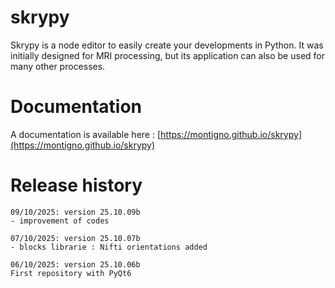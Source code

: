 # skrypy

Skrypy is a node editor to easily create your developments in Python. It was initially designed for MRI processing, but its application can also be used for many other processes.


# Documentation

A documentation is available here : [https://montigno.github.io/skrypy](https://montigno.github.io/skrypy)

# Release history


<p></p>

	09/10/2025: version 25.10.09b
	- improvement of codes

<p></p>

	07/10/2025: version 25.10.07b
	- blocks librarie : Nifti orientations added

<p></p>

	06/10/2025: version 25.10.06b
	First repository with PyQt6
